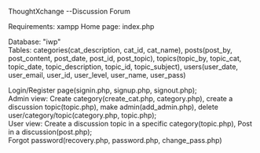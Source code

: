 ThoughtXchange --Discussion Forum

Requirements: xampp
Home page: index.php

Database: "iwp"                                                                                                     
Tables: categories(cat_description, cat_id, cat_name), posts(post_by, post_content, post_date, post_id, post_topic),                               topics(topic_by, topic_cat, topic_date, topic_description, topic_id, topic_subject),                      users(user_date, user_email, user_id, user_level, user_name, user_pass)

Login/Register page(signin.php, signup.php, signout.php);                 
Admin view: Create category(create_cat.php, category.php), create a discussion topic(topic.php), make admin(add_admin.php),
            delete user/category/topic(category.php, topic.php);                                           
User view: Create a discussion topic in a specific category(topic.php), Post in a discussion(post.php);                        
Forgot password(recovery.php, password.php, change_pass.php)
